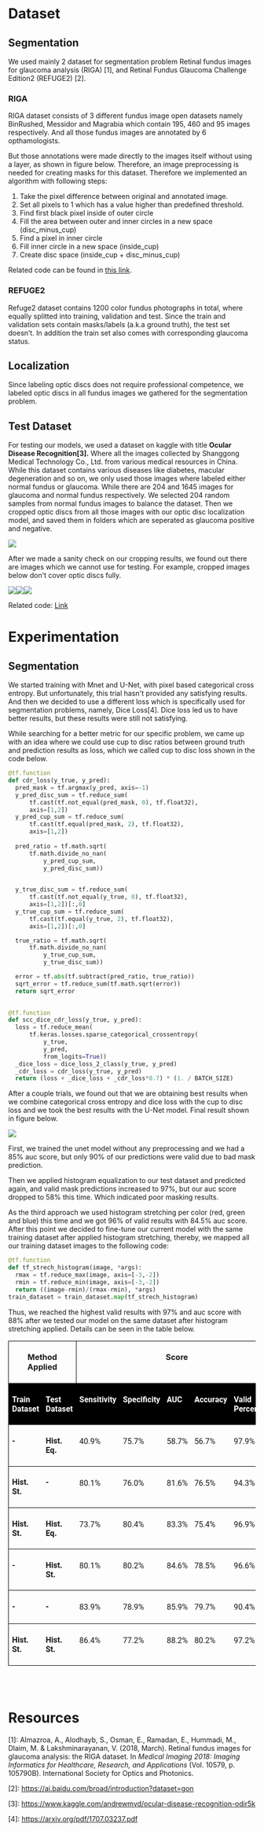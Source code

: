 # Dataset
## Segmentation
We used mainly 2 dataset for segmentation problem Retinal fundus images for glaucoma analysis (RIGA) [1], and Retinal Fundus Glaucoma Challenge Edition2 (REFUGE2) [2].
### RIGA
RIGA dataset consists of 3 different fundus image open datasets namely  BinRushed, Messidor and Magrabia which contain 195, 460 and 95 images respectively. And all those fundus images are annotated by 6 opthamologists.

But those annotations were made directly to the images itself without using a layer, as shown in figure below. Therefore, an image preprocessing is needed for creating masks for this dataset. Therefore we implemented an algorithm with following steps:

1. Take the pixel difference between original and annotated image.
1. Set all pixels to 1 which has a value higher than predefined threshold.
1. Find first black pixel inside of outer circle
1. Fill the area between outer and inner circles in a new space (disc\_minus\_cup)
1. Find a pixel in inner circle
1. Fill inner circle in a new space (inside\_cup)
1. Create disc space (inside\_cup + disc\_minus\_cup)

Related code can be found in [this link](https://github.com/alegoritma/CSE-ImageProcessing-Project/blob/main/RIGA_Mask_Creator.ipynb).
### REFUGE2
Refuge2 dataset contains 1200 color fundus photographs in total, where equally splitted into training, validation and test. Since the train and validation sets contain masks/labels (a.k.a ground truth), the test set doesn’t. In addition the train set also comes with corresponding glaucoma status.
## Localization
Since labeling optic discs does not require professional competence, we labeled optic discs in all fundus images we gathered for the segmentation problem.
## Test Dataset
For testing our models, we used a dataset on kaggle with title **Ocular Disease Recognition[3].** Where all the images collected by Shanggong Medical Technology Co., Ltd. from various medical resources in China. While this dataset contains various diseases like diabetes, macular degeneration and so on, we only used those images where labeled either normal fundus or glaucoma. While there are 204 and 1645 images for glaucoma and normal fundus respectively. We selected 204 random samples from normal fundus images to balance the dataset. Then we cropped optic discs from all those images with our optic disc localization model, and saved them in folders which are seperated as glaucoma positive and negative.

![](media/image1.png)

After we made a sanity check on our cropping results, we found out there are images which we cannot use for testing. For example, cropped images below don't cover optic discs fully.

![](media/image2.1.jpeg)![](media/image2.2.jpeg)![](media/image2.3.jpeg)



Related code: [Link](https://github.com/alegoritma/CSE-ImageProcessing-Project/blob/main/Test_Dataset_Creator.ipynb)

# Experimentation
## Segmentation
We started training with Mnet and U-Net, with pixel based categorical cross entropy. But unfortunately, this trial hasn't provided any satisfying results. And then we decided to use a different loss which is specifically used for segmentation problems, namely, Dice Loss[4]. Dice loss led us to have better results, but these results were still not satisfying. 

While searching for a better metric for our specific problem, we came up with an idea where we could use cup to disc ratios between ground truth and prediction results as loss, which we called cup to disc loss shown in the code below.


```py
@tf.function
def cdr_loss(y_true, y_pred):
  pred_mask = tf.argmax(y_pred, axis=-1)
  y_pred_disc_sum = tf.reduce_sum(
      tf.cast(tf.not_equal(pred_mask, 0), tf.float32), 
      axis=[1,2])
  y_pred_cup_sum = tf.reduce_sum(
      tf.cast(tf.equal(pred_mask, 2), tf.float32), 
      axis=[1,2])
  
  pred_ratio = tf.math.sqrt(
      tf.math.divide_no_nan(
          y_pred_cup_sum, 
          y_pred_disc_sum))
  

  y_true_disc_sum = tf.reduce_sum(
      tf.cast(tf.not_equal(y_true, 0), tf.float32), 
      axis=[1,2])[:,0]
  y_true_cup_sum = tf.reduce_sum(
      tf.cast(tf.equal(y_true, 2), tf.float32), 
      axis=[1,2])[:,0]

  true_ratio = tf.math.sqrt(
      tf.math.divide_no_nan(
          y_true_cup_sum, 
          y_true_disc_sum))

  error = tf.abs(tf.subtract(pred_ratio, true_ratio))
  sqrt_error = tf.reduce_sum(tf.math.sqrt(error))
  return sqrt_error

 
@tf.function
def scc_dice_cdr_loss(y_true, y_pred):
  loss = tf.reduce_mean(
      tf.keras.losses.sparse_categorical_crossentropy(
          y_true, 
          y_pred, 
          from_logits=True))
  _dice_loss = dice_loss_2_class(y_true, y_pred)
  _cdr_loss = cdr_loss(y_true, y_pred)
  return (loss + _dice_loss + _cdr_loss*0.7) * (1. / BATCH_SIZE)
```



After a couple trials, we found out that we are obtaining best results when we combine categorical cross entropy and dice loss with the cup to disc loss and we took the best results with the U-Net model. Final result shown in figure below. 

![](media/image3.png)

First, we trained the unet model without any preprocessing and we had a 85% auc score, but only 90% of our predictions were valid due to bad mask prediction.

Then we applied histogram equalization to our test dataset and predicted again, and valid mask predictions increased to 97%, but our auc score dropped to 58% this time. Which indicated poor masking results.

As the third approach we used histogram stretching per color (red, green and blue) this time and we got 96% of valid results with 84.5% auc score. After this point we decided to fine-tune our current model with the same training dataset after applied histogram stretching, thereby, we mapped all our training dataset images to the following code:

```py
@tf.function
def tf_strech_histogram(image, *args):
  rmax = tf.reduce_max(image, axis=[-3,-2])
  rmin = tf.reduce_min(image, axis=[-3,-2])
  return ((image-rmin)/(rmax-rmin), *args)
train_dataset = train_dataset.map(tf_strech_histogram)
```

Thus, we reached the highest valid results with 97% and auc score with 88% after we tested our model on the same dataset after histogram stretching applied. Details can be seen in the table below.

<table class=a border=1 cellspacing=0 cellpadding=0 width=625 style='border-collapse:
 collapse;border:none'>
 <tr style='height:14.25pt'>
  <td width=181 colspan=2 valign=top style='width:135.75pt;border:solid black 1.0pt;
  padding:5.0pt 5.0pt 5.0pt 5.0pt;height:14.25pt'>
  <p class=MsoNormal align=center style='text-align:center;border:none'><b><span
  lang=EN>Method Applied</span></b></p>
  </td>
  <td width=444 colspan=5 valign=top style='width:333.0pt;border:solid black 1.0pt;
  border-left:none;padding:5.0pt 5.0pt 5.0pt 5.0pt;height:14.25pt'>
  <p class=MsoNormal align=center style='text-align:center;border:none'><b><span
  lang=EN>Score</span></b></p>
  </td>
 </tr>
 <tr style='height:25.0pt'>
  <td width=98 valign=top style='width:73.5pt;border:none;border-left:solid black 1.0pt;
  background:black;padding:5.0pt 5.0pt 5.0pt 5.0pt;height:25.0pt'>
  <p class=MsoNormal style='border:none'><b><span lang=EN style='font-family:
  Roboto;color:white'>Train Dataset</span></b></p>
  </td>
  <td width=83 valign=top style='width:62.25pt;border:none;background:black;
  padding:5.0pt 5.0pt 5.0pt 5.0pt;height:25.0pt'>
  <p class=MsoNormal style='border:none'><b><span lang=EN style='font-family:
  Roboto;color:white'>Test Dataset</span></b></p>
  </td>
  <td width=98 valign=top style='width:73.5pt;border:none;background:black;
  padding:5.0pt 5.0pt 5.0pt 5.0pt;height:25.0pt'>
  <p class=MsoNormal style='border:none'><b><span lang=EN style='font-family:
  Roboto;color:white'>Sensitivity</span></b></p>
  </td>
  <td width=94 valign=top style='width:70.5pt;border:none;background:black;
  padding:5.0pt 5.0pt 5.0pt 5.0pt;height:25.0pt'>
  <p class=MsoNormal style='border:none'><b><span lang=EN style='font-family:
  Roboto;color:white'>Specificity</span></b></p>
  </td>
  <td width=67 valign=top style='width:50.25pt;border:none;background:black;
  padding:5.0pt 5.0pt 5.0pt 5.0pt;height:25.0pt'>
  <p class=MsoNormal style='border:none'><b><span lang=EN style='font-family:
  Roboto;color:white'>AUC</span></b></p>
  </td>
  <td width=83 valign=top style='width:62.25pt;border:none;background:black;
  padding:5.0pt 5.0pt 5.0pt 5.0pt;height:25.0pt'>
  <p class=MsoNormal style='border:none'><b><span lang=EN style='font-family:
  Roboto;color:white'>Accuracy</span></b></p>
  </td>
  <td width=102 valign=top style='width:76.5pt;border:none;border-right:solid black 1.0pt;
  background:black;padding:5.0pt 5.0pt 5.0pt 5.0pt;height:25.0pt'>
  <p class=MsoNormal style='border:none'><b><span lang=EN style='font-family:
  Roboto;color:white'>Valid Percentage</span></b></p>
  </td>
 </tr>
 <tr style='height:22.5pt'>
  <td width=98 valign=top style='width:73.5pt;border-top:solid black 1.0pt;
  border-left:solid black 1.0pt;border-bottom:none;border-right:none;
  padding:5.0pt 5.0pt 5.0pt 5.0pt;height:22.5pt'>
  <p class=MsoNormal style='border:none'><b><span lang=EN style='font-family:
  Roboto'>-</span></b></p>
  </td>
  <td width=83 valign=top style='width:62.25pt;border:none;border-top:solid black 1.0pt;
  padding:5.0pt 5.0pt 5.0pt 5.0pt;height:22.5pt'>
  <p class=MsoNormal style='border:none'><b><span lang=EN style='font-family:
  Roboto'>Hist. Eq.</span></b></p>
  </td>
  <td width=98 valign=top style='width:73.5pt;border:none;border-top:solid black 1.0pt;
  padding:6.0pt 5.0pt 6.0pt 5.0pt;height:22.5pt'>
  <p class=MsoNormal style='border:none'><span lang=EN style='font-family:Roboto'>40.9%</span></p>
  </td>
  <td width=94 valign=top style='width:70.5pt;border:none;border-top:solid black 1.0pt;
  padding:6.0pt 5.0pt 6.0pt 5.0pt;height:22.5pt'>
  <p class=MsoNormal style='border:none'><span lang=EN style='font-family:Roboto'>75.7%</span></p>
  </td>
  <td width=67 valign=top style='width:50.25pt;border:none;border-top:solid black 1.0pt;
  padding:6.0pt 5.0pt 6.0pt 5.0pt;height:22.5pt'>
  <p class=MsoNormal style='border:none'><span lang=EN style='font-family:Roboto'>58.7%</span></p>
  </td>
  <td width=83 valign=top style='width:62.25pt;border:none;border-top:solid black 1.0pt;
  padding:6.0pt 5.0pt 6.0pt 5.0pt;height:22.5pt'>
  <p class=MsoNormal style='border:none'><span lang=EN style='font-family:Roboto'>56.7%</span></p>
  </td>
  <td width=102 valign=top style='width:76.5pt;border-top:solid black 1.0pt;
  border-left:none;border-bottom:none;border-right:solid black 1.0pt;
  padding:6.0pt 5.0pt 6.0pt 5.0pt;height:22.5pt'>
  <p class=MsoNormal style='border:none'><span lang=EN style='font-family:Roboto'>97.9%</span></p>
  </td>
 </tr>
 <tr style='height:20.25pt'>
  <td width=98 valign=top style='width:73.5pt;border-top:solid black 1.0pt;
  border-left:solid black 1.0pt;border-bottom:none;border-right:none;
  padding:5.0pt 5.0pt 5.0pt 5.0pt;height:20.25pt'>
  <p class=MsoNormal style='border:none'><b><span lang=EN style='font-family:
  Roboto'>Hist. St.</span></b></p>
  </td>
  <td width=83 valign=top style='width:62.25pt;border:none;border-top:solid black 1.0pt;
  padding:5.0pt 5.0pt 5.0pt 5.0pt;height:20.25pt'>
  <p class=MsoNormal style='border:none'><b><span lang=EN style='font-family:
  Roboto'>-</span></b></p>
  </td>
  <td width=98 valign=top style='width:73.5pt;border:none;border-top:solid black 1.0pt;
  padding:6.0pt 5.0pt 6.0pt 5.0pt;height:20.25pt'>
  <p class=MsoNormal style='border:none'><span lang=EN style='font-family:Roboto'>80.1%</span></p>
  </td>
  <td width=94 valign=top style='width:70.5pt;border:none;border-top:solid black 1.0pt;
  padding:6.0pt 5.0pt 6.0pt 5.0pt;height:20.25pt'>
  <p class=MsoNormal style='border:none'><span lang=EN style='font-family:Roboto'>76.0%</span></p>
  </td>
  <td width=67 valign=top style='width:50.25pt;border:none;border-top:solid black 1.0pt;
  padding:6.0pt 5.0pt 6.0pt 5.0pt;height:20.25pt'>
  <p class=MsoNormal style='border:none'><span lang=EN style='font-family:Roboto'>81.6%</span></p>
  </td>
  <td width=83 valign=top style='width:62.25pt;border:none;border-top:solid black 1.0pt;
  padding:6.0pt 5.0pt 6.0pt 5.0pt;height:20.25pt'>
  <p class=MsoNormal style='border:none'><span lang=EN style='font-family:Roboto'>76.5%</span></p>
  </td>
  <td width=102 valign=top style='width:76.5pt;border-top:solid black 1.0pt;
  border-left:none;border-bottom:none;border-right:solid black 1.0pt;
  padding:6.0pt 5.0pt 6.0pt 5.0pt;height:20.25pt'>
  <p class=MsoNormal style='border:none'><span lang=EN style='font-family:Roboto'>94.3%</span></p>
  </td>
 </tr>
 <tr style='height:9.0pt'>
  <td width=98 valign=top style='width:73.5pt;border-top:solid black 1.0pt;
  border-left:solid black 1.0pt;border-bottom:none;border-right:none;
  padding:5.0pt 5.0pt 5.0pt 5.0pt;height:9.0pt'>
  <p class=MsoNormal style='border:none'><b><span lang=EN style='font-family:
  Roboto'>Hist. St.</span></b></p>
  </td>
  <td width=83 valign=top style='width:62.25pt;border:none;border-top:solid black 1.0pt;
  padding:5.0pt 5.0pt 5.0pt 5.0pt;height:9.0pt'>
  <p class=MsoNormal style='border:none'><b><span lang=EN style='font-family:
  Roboto'>Hist. Eq.</span></b></p>
  </td>
  <td width=98 valign=top style='width:73.5pt;border:none;border-top:solid black 1.0pt;
  padding:6.0pt 5.0pt 6.0pt 5.0pt;height:9.0pt'>
  <p class=MsoNormal style='border:none'><span lang=EN style='font-family:Roboto'>73.7%</span></p>
  </td>
  <td width=94 valign=top style='width:70.5pt;border:none;border-top:solid black 1.0pt;
  padding:6.0pt 5.0pt 6.0pt 5.0pt;height:9.0pt'>
  <p class=MsoNormal style='border:none'><span lang=EN style='font-family:Roboto'>80.4%</span></p>
  </td>
  <td width=67 valign=top style='width:50.25pt;border:none;border-top:solid black 1.0pt;
  padding:6.0pt 5.0pt 6.0pt 5.0pt;height:9.0pt'>
  <p class=MsoNormal style='border:none'><span lang=EN style='font-family:Roboto'>83.3%</span></p>
  </td>
  <td width=83 valign=top style='width:62.25pt;border:none;border-top:solid black 1.0pt;
  padding:6.0pt 5.0pt 6.0pt 5.0pt;height:9.0pt'>
  <p class=MsoNormal style='border:none'><span lang=EN style='font-family:Roboto'>75.4%</span></p>
  </td>
  <td width=102 valign=top style='width:76.5pt;border-top:solid black 1.0pt;
  border-left:none;border-bottom:none;border-right:solid black 1.0pt;
  padding:6.0pt 5.0pt 6.0pt 5.0pt;height:9.0pt'>
  <p class=MsoNormal style='border:none'><span lang=EN style='font-family:Roboto'>96.9%</span></p>
  </td>
 </tr>
 <tr>
  <td width=98 valign=top style='width:73.5pt;border-top:solid black 1.0pt;
  border-left:solid black 1.0pt;border-bottom:none;border-right:none;
  padding:5.0pt 5.0pt 5.0pt 5.0pt'>
  <p class=MsoNormal style='border:none'><b><span lang=EN style='font-family:
  Roboto'>-</span></b></p>
  </td>
  <td width=83 valign=top style='width:62.25pt;border:none;border-top:solid black 1.0pt;
  padding:5.0pt 5.0pt 5.0pt 5.0pt'>
  <p class=MsoNormal style='border:none'><b><span lang=EN style='font-family:
  Roboto'>Hist. St.</span></b></p>
  </td>
  <td width=98 valign=top style='width:73.5pt;border:none;border-top:solid black 1.0pt;
  padding:6.0pt 5.0pt 6.0pt 5.0pt'>
  <p class=MsoNormal style='border:none'><span lang=EN style='font-family:Roboto'>80.1%</span></p>
  </td>
  <td width=94 valign=top style='width:70.5pt;border:none;border-top:solid black 1.0pt;
  padding:6.0pt 5.0pt 6.0pt 5.0pt'>
  <p class=MsoNormal style='border:none'><span lang=EN style='font-family:Roboto'>80.2%</span></p>
  </td>
  <td width=67 valign=top style='width:50.25pt;border:none;border-top:solid black 1.0pt;
  padding:6.0pt 5.0pt 6.0pt 5.0pt'>
  <p class=MsoNormal style='border:none'><span lang=EN style='font-family:Roboto'>84.6%</span></p>
  </td>
  <td width=83 valign=top style='width:62.25pt;border:none;border-top:solid black 1.0pt;
  padding:6.0pt 5.0pt 6.0pt 5.0pt'>
  <p class=MsoNormal style='border:none'><span lang=EN style='font-family:Roboto'>78.5%</span></p>
  </td>
  <td width=102 valign=top style='width:76.5pt;border-top:solid black 1.0pt;
  border-left:none;border-bottom:none;border-right:solid black 1.0pt;
  padding:6.0pt 5.0pt 6.0pt 5.0pt'>
  <p class=MsoNormal style='border:none'><span lang=EN style='font-family:Roboto'>96.6%</span></p>
  </td>
 </tr>
 <tr>
  <td width=98 valign=top style='width:73.5pt;border-top:solid black 1.0pt;
  border-left:solid black 1.0pt;border-bottom:none;border-right:none;
  padding:5.0pt 5.0pt 5.0pt 5.0pt'>
  <p class=MsoNormal style='border:none'><b><span lang=EN style='font-family:
  Roboto'>-</span></b></p>
  </td>
  <td width=83 valign=top style='width:62.25pt;border:none;border-top:solid black 1.0pt;
  padding:5.0pt 5.0pt 5.0pt 5.0pt'>
  <p class=MsoNormal style='border:none'><b><span lang=EN style='font-family:
  Roboto'>-</span></b></p>
  </td>
  <td width=98 valign=top style='width:73.5pt;border:none;border-top:solid black 1.0pt;
  padding:6.0pt 5.0pt 6.0pt 5.0pt'>
  <p class=MsoNormal style='border:none'><span lang=EN style='font-family:Roboto'>83.9%</span></p>
  </td>
  <td width=94 valign=top style='width:70.5pt;border:none;border-top:solid black 1.0pt;
  padding:6.0pt 5.0pt 6.0pt 5.0pt'>
  <p class=MsoNormal style='border:none'><span lang=EN style='font-family:Roboto'>78.9%</span></p>
  </td>
  <td width=67 valign=top style='width:50.25pt;border:none;border-top:solid black 1.0pt;
  padding:6.0pt 5.0pt 6.0pt 5.0pt'>
  <p class=MsoNormal style='border:none'><span lang=EN style='font-family:Roboto'>85.9%</span></p>
  </td>
  <td width=83 valign=top style='width:62.25pt;border:none;border-top:solid black 1.0pt;
  padding:6.0pt 5.0pt 6.0pt 5.0pt'>
  <p class=MsoNormal style='border:none'><span lang=EN style='font-family:Roboto'>79.7%</span></p>
  </td>
  <td width=102 valign=top style='width:76.5pt;border-top:solid black 1.0pt;
  border-left:none;border-bottom:none;border-right:solid black 1.0pt;
  padding:6.0pt 5.0pt 6.0pt 5.0pt'>
  <p class=MsoNormal style='border:none'><span lang=EN style='font-family:Roboto'>90.4%</span></p>
  </td>
 </tr>
 <tr>
  <td width=98 valign=top style='width:73.5pt;border:solid black 1.0pt;
  border-right:none;padding:5.0pt 5.0pt 5.0pt 5.0pt'>
  <p class=MsoNormal style='border:none'><b><span lang=EN style='font-family:
  Roboto'>Hist. St.</span></b></p>
  </td>
  <td width=83 valign=top style='width:62.25pt;border-top:solid black 1.0pt;
  border-left:none;border-bottom:solid black 1.0pt;border-right:none;
  padding:5.0pt 5.0pt 5.0pt 5.0pt'>
  <p class=MsoNormal style='border:none'><b><span lang=EN style='font-family:
  Roboto'>Hist. St.</span></b></p>
  </td>
  <td width=98 valign=top style='width:73.5pt;border-top:solid black 1.0pt;
  border-left:none;border-bottom:solid black 1.0pt;border-right:none;
  padding:6.0pt 5.0pt 6.0pt 5.0pt'>
  <p class=MsoNormal style='border:none'><span lang=EN style='font-family:Roboto'>86.4%</span></p>
  </td>
  <td width=94 valign=top style='width:70.5pt;border-top:solid black 1.0pt;
  border-left:none;border-bottom:solid black 1.0pt;border-right:none;
  padding:6.0pt 5.0pt 6.0pt 5.0pt'>
  <p class=MsoNormal style='border:none'><span lang=EN style='font-family:Roboto'>77.2%</span></p>
  </td>
  <td width=67 valign=top style='width:50.25pt;border-top:solid black 1.0pt;
  border-left:none;border-bottom:solid black 1.0pt;border-right:none;
  padding:6.0pt 5.0pt 6.0pt 5.0pt'>
  <p class=MsoNormal style='border:none'><span lang=EN style='font-family:Roboto'>88.2%</span></p>
  </td>
  <td width=83 valign=top style='width:62.25pt;border-top:solid black 1.0pt;
  border-left:none;border-bottom:solid black 1.0pt;border-right:none;
  padding:6.0pt 5.0pt 6.0pt 5.0pt'>
  <p class=MsoNormal style='border:none'><span lang=EN style='font-family:Roboto'>80.2%</span></p>
  </td>
  <td width=102 valign=top style='width:76.5pt;border:solid black 1.0pt;
  border-left:none;padding:6.0pt 5.0pt 6.0pt 5.0pt'>
  <p class=MsoNormal style='border:none'><span lang=EN style='font-family:Roboto'>97.2%</span></p>
  </td>
 </tr>
</table>

<br/>
<br/>


# Resources
[1]: Almazroa, A., Alodhayb, S., Osman, E., Ramadan, E., Hummadi, M., Dlaim, M. & Lakshminarayanan, V. (2018, March). Retinal fundus images for glaucoma analysis: the RIGA dataset. In *Medical Imaging 2018: Imaging Informatics for Healthcare, Research, and Applications* (Vol. 10579, p. 105790B). International Society for Optics and Photonics.

[2]\: https://ai.baidu.com/broad/introduction?dataset=gon

[3]\: https://www.kaggle.com/andrewmvd/ocular-disease-recognition-odir5k

[4]\: https://arxiv.org/pdf/1707.03237.pdf
